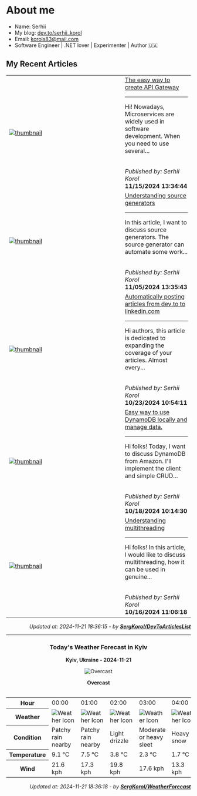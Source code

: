 <h1>About me</h1>

- Name: Serhii
- My blog: [dev.to/serhii_korol](https://dev.to/serhii_korol_ab7776c50dba)
- Email: [korols83@mail.com](mailto:korols83@mail.com)
- Software Engineer | .NET lover | Experimenter | Author 🇺🇦

<h2>My Recent Articles</h2>

<table>
        <tr>
<td width="300px"><a href="https://dev.to/serhii_korol_ab7776c50dba/the-easy-way-to-create-api-gateway-36h9"><img src="https://media2.dev.to/dynamic/image/width=1000,height=420,fit=cover,gravity=auto,format=auto/https%3A%2F%2Fdev-to-uploads.s3.amazonaws.com%2Fuploads%2Farticles%2Fzsnn35fkzt12b4g5jx6f.jpg" alt="thumbnail"></a></td>
<td><a href="https://dev.to/serhii_korol_ab7776c50dba/the-easy-way-to-create-api-gateway-36h9">The easy way to create API Gateway</a><hr><p>Hi! Nowadays, Microservices are widely used in software development. When you need to use several...</p><br><i>Published by: Serhii Korol</i><br><b>11/15/2024 13:34:44</b></td>
</tr>
<tr>
<td width="300px"><a href="https://dev.to/serhii_korol_ab7776c50dba/understanding-source-generators-60a"><img src="https://media2.dev.to/dynamic/image/width=1000,height=420,fit=cover,gravity=auto,format=auto/https%3A%2F%2Fdev-to-uploads.s3.amazonaws.com%2Fuploads%2Farticles%2Fn94bx4cdy6ce5nrmsvuh.jpg" alt="thumbnail"></a></td>
<td><a href="https://dev.to/serhii_korol_ab7776c50dba/understanding-source-generators-60a">Understanding source generators</a><hr><p>In this article, I want to discuss source generators. The source generator can automate some work...</p><br><i>Published by: Serhii Korol</i><br><b>11/05/2024 13:35:43</b></td>
</tr>
<tr>
<td width="300px"><a href="https://dev.to/serhii_korol_ab7776c50dba/automatically-posting-articles-from-devto-to-linkedincom-17p5"><img src="https://media2.dev.to/dynamic/image/width=1000,height=420,fit=cover,gravity=auto,format=auto/https%3A%2F%2Fdev-to-uploads.s3.amazonaws.com%2Fuploads%2Farticles%2F5cykmama5ywx9r6pjrpj.png" alt="thumbnail"></a></td>
<td><a href="https://dev.to/serhii_korol_ab7776c50dba/automatically-posting-articles-from-devto-to-linkedincom-17p5">Automatically posting articles from dev.to to linkedin.com</a><hr><p>Hi authors, this article is dedicated to expanding the coverage of your articles. Almost every...</p><br><i>Published by: Serhii Korol</i><br><b>10/23/2024 10:54:11</b></td>
</tr>
<tr>
<td width="300px"><a href="https://dev.to/serhii_korol_ab7776c50dba/easy-way-to-use-dynamodb-locally-and-manage-data-481o"><img src="https://media2.dev.to/dynamic/image/width=1000,height=420,fit=cover,gravity=auto,format=auto/https%3A%2F%2Fdev-to-uploads.s3.amazonaws.com%2Fuploads%2Farticles%2Fd30cvjrlt3c7871mkymi.png" alt="thumbnail"></a></td>
<td><a href="https://dev.to/serhii_korol_ab7776c50dba/easy-way-to-use-dynamodb-locally-and-manage-data-481o">Easy way to use DynamoDB locally and manage data.</a><hr><p>Hi folks! Today, I want to discuss DynamoDB from Amazon. I'll implement the client and simple CRUD...</p><br><i>Published by: Serhii Korol</i><br><b>10/18/2024 10:14:30</b></td>
</tr>
<tr>
<td width="300px"><a href="https://dev.to/serhii_korol_ab7776c50dba/understanding-multithreading-1bid"><img src="https://media2.dev.to/dynamic/image/width=1000,height=420,fit=cover,gravity=auto,format=auto/https%3A%2F%2Fdev-to-uploads.s3.amazonaws.com%2Fuploads%2Farticles%2Fuksqbb3eawzs15z59xm5.png" alt="thumbnail"></a></td>
<td><a href="https://dev.to/serhii_korol_ab7776c50dba/understanding-multithreading-1bid">Understanding multithreading</a><hr><p>Hi folks! In this article, I would like to discuss multithreading, how it can be used in genuine...</p><br><i>Published by: Serhii Korol</i><br><b>10/16/2024 11:06:18</b></td>
</tr>

</table>

<div align="right">

<i>Updated at: 2024-11-21 18:36:15 - by <b>[SergKorol/DevToArticlesList](https://github.com/SergKorol/DevToArticlesList)</b></i>

</div>

<hr>
<div align="center">
<h3>Today's Weather Forecast in Kyiv</h3>

<b>Kyiv, Ukraine - 2024-11-21</b>

<img src="https://cdn.weatherapi.com/weather/64x64/night/122.png" alt="Overcast" />

<b>Overcast</b>
</div>

<table>
    <table>
<tr><th>Hour</th>
<td>00:00</td>
<td>01:00</td>
<td>02:00</td>
<td>03:00</td>
<td>04:00</td>
<td>05:00</td>
<td>06:00</td>
<td>07:00</td>
<td>08:00</td>
<td>09:00</td>
<td>10:00</td>
<td>11:00</td>
<td>12:00</td>
<td>13:00</td>
<td>14:00</td>
<td>15:00</td>
<td>16:00</td>
<td>17:00</td>
<td>18:00</td>
<td>19:00</td>
<td>20:00</td>
<td>21:00</td>
<td>22:00</td>
<td>23:00</td>
</tr>
<tr><th>Weather</th>
<td><img src="https://cdn.weatherapi.com/weather/64x64/night/176.png" alt="Weather Icon"></td>
<td><img src="https://cdn.weatherapi.com/weather/64x64/night/176.png" alt="Weather Icon"></td>
<td><img src="https://cdn.weatherapi.com/weather/64x64/night/266.png" alt="Weather Icon"></td>
<td><img src="https://cdn.weatherapi.com/weather/64x64/night/320.png" alt="Weather Icon"></td>
<td><img src="https://cdn.weatherapi.com/weather/64x64/night/338.png" alt="Weather Icon"></td>
<td><img src="https://cdn.weatherapi.com/weather/64x64/night/338.png" alt="Weather Icon"></td>
<td><img src="https://cdn.weatherapi.com/weather/64x64/night/338.png" alt="Weather Icon"></td>
<td><img src="https://cdn.weatherapi.com/weather/64x64/night/338.png" alt="Weather Icon"></td>
<td><img src="https://cdn.weatherapi.com/weather/64x64/day/338.png" alt="Weather Icon"></td>
<td><img src="https://cdn.weatherapi.com/weather/64x64/day/338.png" alt="Weather Icon"></td>
<td><img src="https://cdn.weatherapi.com/weather/64x64/day/338.png" alt="Weather Icon"></td>
<td><img src="https://cdn.weatherapi.com/weather/64x64/day/338.png" alt="Weather Icon"></td>
<td><img src="https://cdn.weatherapi.com/weather/64x64/day/338.png" alt="Weather Icon"></td>
<td><img src="https://cdn.weatherapi.com/weather/64x64/day/338.png" alt="Weather Icon"></td>
<td><img src="https://cdn.weatherapi.com/weather/64x64/day/332.png" alt="Weather Icon"></td>
<td><img src="https://cdn.weatherapi.com/weather/64x64/day/326.png" alt="Weather Icon"></td>
<td><img src="https://cdn.weatherapi.com/weather/64x64/day/176.png" alt="Weather Icon"></td>
<td><img src="https://cdn.weatherapi.com/weather/64x64/night/122.png" alt="Weather Icon"></td>
<td><img src="https://cdn.weatherapi.com/weather/64x64/night/122.png" alt="Weather Icon"></td>
<td><img src="https://cdn.weatherapi.com/weather/64x64/night/122.png" alt="Weather Icon"></td>
<td><img src="https://cdn.weatherapi.com/weather/64x64/night/122.png" alt="Weather Icon"></td>
<td><img src="https://cdn.weatherapi.com/weather/64x64/night/116.png" alt="Weather Icon"></td>
<td><img src="https://cdn.weatherapi.com/weather/64x64/night/116.png" alt="Weather Icon"></td>
<td><img src="https://cdn.weatherapi.com/weather/64x64/night/116.png" alt="Weather Icon"></td>
</tr>
<tr><th>Condition</th>
<td>Patchy rain nearby</td>
<td>Patchy rain nearby</td>
<td>Light drizzle</td>
<td>Moderate or heavy sleet</td>
<td>Heavy snow</td>
<td>Heavy snow</td>
<td>Heavy snow</td>
<td>Heavy snow</td>
<td>Heavy snow</td>
<td>Heavy snow</td>
<td>Heavy snow</td>
<td>Heavy snow</td>
<td>Heavy snow</td>
<td>Heavy snow</td>
<td>Moderate snow</td>
<td>Light snow</td>
<td>Patchy rain nearby</td>
<td>Overcast </td>
<td>Overcast </td>
<td>Overcast </td>
<td>Overcast </td>
<td>Partly Cloudy </td>
<td>Partly Cloudy </td>
<td>Partly Cloudy </td>
</tr>
<tr><th>Temperature</th>
<td>9.1 °C</td>
<td>7.5 °C</td>
<td>3.8 °C</td>
<td>2.3 °C</td>
<td>1.7 °C</td>
<td>1.2 °C</td>
<td>1.4 °C</td>
<td>1.4 °C</td>
<td>1.7 °C</td>
<td>1.7 °C</td>
<td>1.5 °C</td>
<td>1.2 °C</td>
<td>1.1 °C</td>
<td>1.3 °C</td>
<td>1.2 °C</td>
<td>1.2 °C</td>
<td>1 °C</td>
<td>0.9 °C</td>
<td>0.6 °C</td>
<td>0.7 °C</td>
<td>1.4 °C</td>
<td>1.5 °C</td>
<td>0.5 °C</td>
<td>0 °C</td>
</tr>
<tr><th>Wind</th>
<td>21.6 kph</td>
<td>17.3 kph</td>
<td>19.8 kph</td>
<td>17.6 kph</td>
<td>13.3 kph</td>
<td>11.5 kph</td>
<td>11.5 kph</td>
<td>12.6 kph</td>
<td>16.2 kph</td>
<td>17.3 kph</td>
<td>18 kph</td>
<td>18.7 kph</td>
<td>20.5 kph</td>
<td>22 kph</td>
<td>20.9 kph</td>
<td>20.2 kph</td>
<td>21.6 kph</td>
<td>21.6 kph</td>
<td>21.2 kph</td>
<td>20.5 kph</td>
<td>21.2 kph</td>
<td>19.1 kph</td>
<td>20.2 kph</td>
<td>19.4 kph</td>
</tr>
</table>

</table>

<div align="right">

<i>Updated at: 2024-11-21 18:36:18 - by <b>[SergKorol/WeatherForecast](https://github.com/SergKorol/WeatherForecast)</b></i>

</div>

